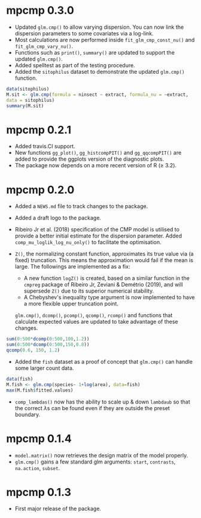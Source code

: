 # mpcmp 0.3.0

  * Updated `glm.cmp()` to allow varying dispersion. You can now link the dispersion parameters to some covariates via a log-link.
  * Most calculations are now performed inside `fit_glm_cmp_const_nu()` and
  `fit_glm_cmp_vary_nu()`. 
  * Functions such as `print()`, `summary()` are updated to support the updated `glm.cmp()`. 
  * Added spelltest as part of the testing procedure. 
  * Added the `sitophilus` dataset to demonstrate the updated `glm.cmp()` function. 
```R
data(sitophilus)
M.sit <- glm.cmp(formula = ninsect ~ extract, formula_nu = ~extract, 
data = sitophilus)
summary(M.sit)
```

# mpcmp 0.2.1

  * Added travis.CI support. 
  * New functions `gg_plot()`, `gg_histcompPIT()` and `gg_qqcompPIT()` are added to provide the ggplots version of the diagnostic plots. 
  * The package now depends on a more recent version of R ($\geq$ 3.2). 

# mpcmp 0.2.0

  * Added a `NEWS.md` file to track changes to the package. 
  * Added a draft logo to the package.
  * Ribeiro Jr et al. (2018) specification of the CMP model is utilised to provide a better initial estimate for the dispersion parameter. Added `comp_mu_loglik_log_nu_only()` to facilitate the optimisation. 
  * `Z()`, the normalizing constant function, approximates its true value via (a fixed) truncation. This means the approximation would fail if the mean is large. 
  The followings are implemented as a fix:
    - A new function `logZ()` is created, based on a similar function in the `cmpreg` package of Ribeiro Jr, Zeviani & Demétrio (2019), and will supersede `Z()` due to its superior numerical stability.
    - A Chebyshev's inequality type argument is now implemented to have a more flexible upper truncation point. 

    `glm.cmp()`, `dcomp()`, `pcomp()`, `qcomp()`, `rcomp()` and functions that calculate expected values are updated to take advantage of these changes. 

```R
sum(0:500*dcomp(0:500,100,1.2))
sum(0:500*dcomp(0:500,150,0.8))
qcomp(0.6, 150, 1.2)
```
* Added the `fish` dataset as a proof of concept that `glm.cmp()` can handle some larger count data. 
```R
data(fish)
M.fish <- glm.cmp(species~ 1+log(area), data=fish)
max(M.fish$fitted.values)
```
* `comp_lambdas()` now has the ability to scale up \& down `lambdaub` so that the correct $\lambda$s can be found even if they are outside the preset boundary.  

# mpcmp 0.1.4
* `model.matrix()` now retrieves the design matrix of the model properly. 
* `glm.cmp()` gains a few standard glm arguments: `start`, `contrasts`, `na.action`, `subset`.

# mpcmp 0.1.3

* First major release of the package. 